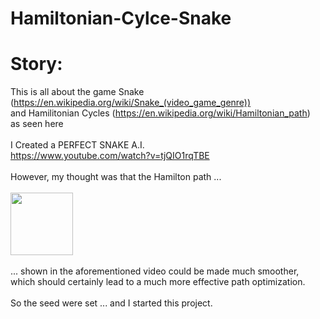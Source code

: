 # Hamiltonian-Cylce-Snake

# Story:
This is all about the game Snake (https://en.wikipedia.org/wiki/Snake_(video_game_genre))<br/>
and Hamilitonian Cycles (https://en.wikipedia.org/wiki/Hamiltonian_path)<br/>
as seen here<br/>
<br/>
I Created a PERFECT SNAKE A.I.<br/>
https://www.youtube.com/watch?v=tjQIO1rqTBE<br/>
<br/>
However, my thought was that the Hamilton path ... <br/>
<br/>
<img src="https://live.staticflickr.com/65535/50508327758_f8a6e273ee_k.jpg" style="width: 100px; height: 100px;"><br/>
<br/>
... shown in the aforementioned video could be made much smoother, which should certainly lead to a much more effective path optimization.<br/>
<br/>
So the seed were set ... and I started this project.<br/>
<br/>
<br/>
